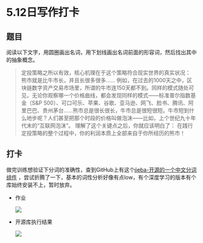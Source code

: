 # 5.12日写作打卡

## 题目

阅读以下文字，用圆圈画出名词，用下划线画出名词前面的形容词，然后找出其中的抽象概念。

> 定投策略之所以有效，核心机理在于这个策略符合现实世界的真实状况： 熊市就是比牛市长，并且长很多很多…… 例如，在过去的1000天之中，区块链数字资产交易市场里，所谓的牛市连150天都不到。同样的模式随处可见，无论你观察哪一个价格曲线，都会发现同样的模式——标准普尔指数基金（S&P 500）、可口可乐、苹果、谷歌、亚马逊、网飞、脸书、腾讯、阿里巴巴、贵州茅台……熊市总是很长很长，牛市总是很短很短。牛市短到什么地步呢？人们甚至把那个时段的价格叫做泡沫——比如，上个世纪九十年代末的“互联网泡沫”。 理解了这个关键点之后，你就应该明白了： 在践行定投策略的整个过程中，你的利润本质上全部来自于你所经历的熊市！

## 打卡

做完训练想验证下分词的准确性，查到GitHub上有这个[jieba-开源的一个中文分词组件](https://github.com/fxsjy/jieba) ，尝试折腾了一下，基本的词性分析好像有点low，有个深度学习的版本有个库始终安装不上，暂时放弃。

* 作业

  ![](https://github.com/DaddyXjy/xiaolai-writingclub/tree/4080ef3204298ffdc70ad1f2a678ec521e8d45e4/image/3.jpg) 

* 开源库执行结果

  ![](https://github.com/DaddyXjy/xiaolai-writingclub/tree/4080ef3204298ffdc70ad1f2a678ec521e8d45e4/image/4.jpg)


